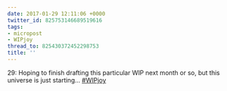 ```yaml
---
date: 2017-01-29 12:11:06 +0000
twitter_id: 825753146689519616
tags:
- micropost
- WIPjoy
thread_to: 825430372452298753
title: ''
---
```


29: Hoping to finish drafting this particular WIP next month or so, but this universe is just starting… [#WIPjoy](https://twitter.com/hashtag/WIPjoy)
